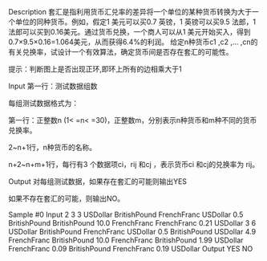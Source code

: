 Description
套汇是指利用货币汇兑率的差异将一个单位的某种货币转换为大于一个单位的同种货币。例如，假定1 美元可以买0.7 英镑，1 英镑可以买9.5 法郎，1法郎可以买到0.16美元。通过货币兑换，一个商人可以从1 美元开始买入，得到0.7×9.5×0.16=1.064美元，从而获得6.4%的利润。 给定n种货币c1 ,c2 ,… ,cn的有关兑换率，试设计一个有效算法，确定货币间是否存在套汇的可能性。

提示：判断图上是否出现正环,即环上所有的边相乘大于1

Input
第一行：测试数据组数

每组测试数据格式为：

第一行：正整数n (1< =n< =30)，正整数m，分别表示n种货币和m种不同的货币兑换率。

2~n+1行，n种货币的名称。

n+2~n+m+1行，每行有3 个数据项ci，rij 和cj ，表示货币ci 和cj的兑换率为 rij。

Output
对每组测试数据，如果存在套汇的可能则输出YES

如果不存在套汇的可能，则输出NO。

Sample
#0
Input
2
3 3
USDollar
BritishPound
FrenchFranc
USDollar 0.5 BritishPound
BritishPound 10.0 FrenchFranc
FrenchFranc 0.21 USDollar
3 6
USDollar
BritishPound
FrenchFranc
USDollar 0.5 BritishPound
USDollar 4.9 FrenchFranc
BritishPound 10.0 FrenchFranc
BritishPound 1.99 USDollar
FrenchFranc 0.09 BritishPound
FrenchFranc 0.19 USDollar
Output
YES
NO